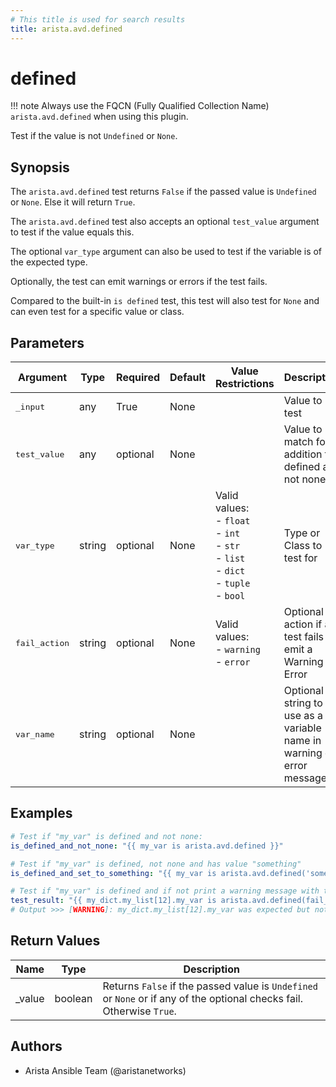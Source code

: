 ```yaml
---
# This title is used for search results
title: arista.avd.defined
---
```

<!--
  ~ Copyright (c) 2023-2024 Arista Networks, Inc.
  ~ Use of this source code is governed by the Apache License 2.0
  ~ that can be found in the LICENSE file.
  -->

# defined

!!! note
    Always use the FQCN (Fully Qualified Collection Name) `arista.avd.defined` when using this plugin.

Test if the value is not `Undefined` or `None`.

## Synopsis

The `arista.avd.defined` test returns `False` if the passed value is `Undefined` or `None`. Else it will return `True`.

The `arista.avd.defined` test also accepts an optional `test_value` argument to test if the value equals this.

The optional `var_type` argument can also be used to test if the variable is of the expected type.

Optionally, the test can emit warnings or errors if the test fails.

Compared to the built-in `is defined` test, this test will also test for `None` and can even test for a specific value or class.

## Parameters

| Argument | Type | Required | Default | Value Restrictions | Description |
| -------- | ---- | -------- | ------- | ------------------ | ----------- |
| <samp>_input</samp> | any | True | None |  | Value to test |
| <samp>test_value</samp> | any | optional | None |  | Value to match for in addition to defined and not none |
| <samp>var_type</samp> | string | optional | None | Valid values:<br>- <code>float</code><br>- <code>int</code><br>- <code>str</code><br>- <code>list</code><br>- <code>dict</code><br>- <code>tuple</code><br>- <code>bool</code> | Type or Class to test for |
| <samp>fail_action</samp> | string | optional | None | Valid values:<br>- <code>warning</code><br>- <code>error</code> | Optional action if a test fails to emit a Warning or Error |
| <samp>var_name</samp> | string | optional | None |  | Optional string to use as a variable name in warning or error messages |

## Examples

```yaml
# Test if "my_var" is defined and not none:
is_defined_and_not_none: "{{ my_var is arista.avd.defined }}"

# Test if "my_var" is defined, not none and has value "something"
is_defined_and_set_to_something: "{{ my_var is arista.avd.defined('something') }}"

# Test if "my_var" is defined and if not print a warning message with the variable name
test_result: "{{ my_dict.my_list[12].my_var is arista.avd.defined(fail_action='warning', var_name='my_dict.my_list[12].my_var' }}"
# Output >>> [WARNING]: my_dict.my_list[12].my_var was expected but not set. Output may be incorrect or incomplete!
```

## Return Values

| Name | Type | Description |
| ---- | ---- | ----------- |
| _value | boolean | Returns `False` if the passed value is `Undefined` or `None` or if any of the optional checks fail. Otherwise `True`. |

## Authors

- Arista Ansible Team (@aristanetworks)
